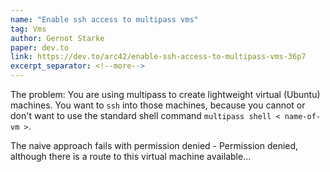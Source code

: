 ```yaml
---
name: "Enable ssh access to multipass vms"
tag: Vms
author: Gernot Starke
paper: dev.to
link: https://dev.to/arc42/enable-ssh-access-to-multipass-vms-36p7
excerpt_separator: <!--more-->
---
```

The problem:
You are using multipass to create lightweight virtual (Ubuntu) machines.
You want to `ssh` into those machines, because you cannot or don't want to use the standard shell command `multipass shell
< name-of-vm >`.

The naive approach fails with permission denied - Permission denied, although there is a route to this virtual machine available...
<!--more-->